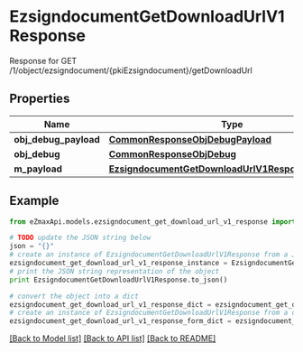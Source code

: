 # EzsigndocumentGetDownloadUrlV1Response

Response for GET /1/object/ezsigndocument/{pkiEzsigndocument}/getDownloadUrl

## Properties
Name | Type | Description | Notes
------------ | ------------- | ------------- | -------------
**obj_debug_payload** | [**CommonResponseObjDebugPayload**](CommonResponseObjDebugPayload.md) |  | 
**obj_debug** | [**CommonResponseObjDebug**](CommonResponseObjDebug.md) |  | [optional] 
**m_payload** | [**EzsigndocumentGetDownloadUrlV1ResponseMPayload**](EzsigndocumentGetDownloadUrlV1ResponseMPayload.md) |  | 

## Example

```python
from eZmaxApi.models.ezsigndocument_get_download_url_v1_response import EzsigndocumentGetDownloadUrlV1Response

# TODO update the JSON string below
json = "{}"
# create an instance of EzsigndocumentGetDownloadUrlV1Response from a JSON string
ezsigndocument_get_download_url_v1_response_instance = EzsigndocumentGetDownloadUrlV1Response.from_json(json)
# print the JSON string representation of the object
print EzsigndocumentGetDownloadUrlV1Response.to_json()

# convert the object into a dict
ezsigndocument_get_download_url_v1_response_dict = ezsigndocument_get_download_url_v1_response_instance.to_dict()
# create an instance of EzsigndocumentGetDownloadUrlV1Response from a dict
ezsigndocument_get_download_url_v1_response_form_dict = ezsigndocument_get_download_url_v1_response.from_dict(ezsigndocument_get_download_url_v1_response_dict)
```
[[Back to Model list]](../README.md#documentation-for-models) [[Back to API list]](../README.md#documentation-for-api-endpoints) [[Back to README]](../README.md)


